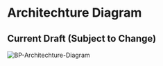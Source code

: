 # Architechture Diagram

## Current Draft (Subject to Change)

![BP-Architechture-Diagram](https://user-images.githubusercontent.com/38653851/172375420-b82a90cc-34a2-4679-a1b9-fecd01bfa7a2.svg)
